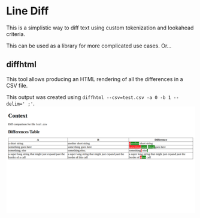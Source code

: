 # Line Diff

This is a simplistic way to diff text using custom tokenization and lookahead criteria.

This can be used as a library for more complicated use cases. Or...

## diffhtml

This tool allows producing an HTML rendering of all the differences in a CSV file.

This output was created using `diffhtml --csv=test.csv -a 0 -b 1 --delim=' ;'`.
![test_screenshot.png](test_screenshot.png)

